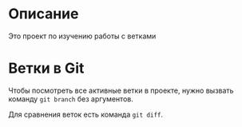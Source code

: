 # Описание

Это проект по изучению работы с ветками 

# Ветки в Git  

Чтобы посмотреть все активные ветки в проекте, нужно вызвать команду `git branch` без аргументов.  

Для сравнения веток есть команда `git diff`.